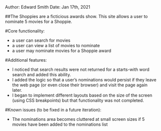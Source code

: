 Author: Edward Smith
Date: Jan 17th, 2021

##The Shoppies are a ficticious awards show. This site allows a user to nominate 5 movies for a Shoppie.

#Core functionality:
- a user can search for movies
- a user can view a list of movies to nominate
- a user may nominate movies for a Shoppie award

#Additional features:
- I noticed that search results were not returned for a starts-with word search and added this ability.
- I added the logic so that a user’s nominations would persist if they leave the web page (or even close their browser) and visit the page again later.
- I began to implement different layouts based on the size of the screen (using CSS breakpoints) but that functionality was not completed.

#Known issues (to be fixed in a future iteration):
- The nominations area becomes cluttered at small screen sizes if 5 movies have been added to the nominations list



